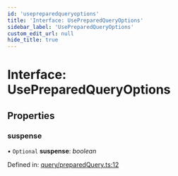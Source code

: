 ```yaml
---
id: 'usepreparedqueryoptions'
title: 'Interface: UsePreparedQueryOptions'
sidebar_label: 'UsePreparedQueryOptions'
custom_edit_url: null
hide_title: true
---
```


# Interface: UsePreparedQueryOptions

## Properties

### suspense

• `Optional` **suspense**: _boolean_

Defined in: [query/preparedQuery.ts:12](https://github.com/gqless/gqless/blob/master/packages/react/src/query/preparedQuery.ts#L12)
